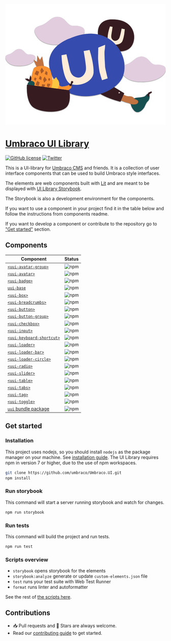 ![UI Library](docs/images/UI.png)

# [Umbraco UI Library](https://uui.umbraco.com/)

[![GitHub license](https://img.shields.io/badge/license-MIT-blue.svg)](../LICENSE.md) [![Twitter](https://img.shields.io/twitter/follow/umbraco.svg?style=social&label=Follow)](https://twitter.com/intent/follow?screen_name=umbraco)

This is a UI-library for [Umbraco CMS](https://umbraco.com/) and friends. It is a collection of user interface components that can be used to build Umbraco style interfaces.

The elements are web components built with [Lit](https://lit.dev/) and are meant to be displayed with [UI Library Storybook](https://uui.umbraco.com/).

The Storybook is also a development environment for the components.

If you want to use a component in your project find it in the table below and follow the instructions from components readme.

If you want to develop a component or contribute to the repository go to ["Get started"](#get-started) section.

## Components

| Component                                                                                                  | Status                                                                                     |
| ---------------------------------------------------------------------------------------------------------- | ------------------------------------------------------------------------------------------ |
| [`<uui-avatar-group>`](https://github.com/umbraco/Umbraco.UI/tree/dev/packages/uui-avatar-group)           | ![npm](https://img.shields.io/npm/v/@umbraco-ui/uui-avatar-group?logoColor=%231B264F)      |
| [`<uui-avatar>`](https://github.com/umbraco/Umbraco.UI/tree/dev/packages/uui-avatar)                       | ![npm](https://img.shields.io/npm/v/@umbraco-ui/uui-avatar?logoColor=%231B264F)            |
| [`<uui-badge>`](https://github.com/umbraco/Umbraco.UI/tree/dev/packages/uui-badge)                         | ![npm](https://img.shields.io/npm/v/@umbraco-ui/uui-badge?logoColor=%231B264F)             |
| [`uui-base`](https://github.com/umbraco/Umbraco.UI/tree/dev/packages/uui-base)                             | ![npm](https://img.shields.io/npm/v/@umbraco-ui/uui-base?logoColor=%231B264F)              |
| [`<uui-box>`](https://github.com/umbraco/Umbraco.UI/tree/dev/packages/uui-box)                             | ![npm](https://img.shields.io/npm/v/@umbraco-ui/uui-box?logoColor=%231B264F)               |
| [`<uui-breadcrumbs>`](https://github.com/umbraco/Umbraco.UI/tree/dev/packages/uui-breadcrumbs)             | ![npm](https://img.shields.io/npm/v/@umbraco-ui/uui-breadcrumbs?logoColor=%231B264F)       |
| [`<uui-button>`](https://github.com/umbraco/Umbraco.UI/tree/dev/packages/uui-button)                       | ![npm](https://img.shields.io/npm/v/@umbraco-ui/uui-button?logoColor=%231B264F)            |
| [`<uui-button-group>`](https://github.com/umbraco/Umbraco.UI/tree/dev/packages/uui-button-group)           | ![npm](https://img.shields.io/npm/v/@umbraco-ui/uui-button-group?logoColor=%231B264F)      |
| [`<uui-checkbox>`](https://github.com/umbraco/Umbraco.UI/tree/dev/packages/uui-checkbox)                   | ![npm](https://img.shields.io/npm/v/@umbraco-ui/uui-checkbox?logoColor=%231B264F)          |
| [`<uui-input>`](https://github.com/umbraco/Umbraco.UI/tree/dev/packages/uui-input)                         | ![npm](https://img.shields.io/npm/v/@umbraco-ui/uui-input?logoColor=%231B264F)             |
| [`<uui-keyboard-shortcut>`](https://github.com/umbraco/Umbraco.UI/tree/dev/packages/uui-keyboard-shortcut) | ![npm](https://img.shields.io/npm/v/@umbraco-ui/uui-keyboard-shortcut?logoColor=%231B264F) |
| [`<uui-loader>`](https://github.com/umbraco/Umbraco.UI/tree/dev/packages/uui-loader)                       | ![npm](https://img.shields.io/npm/v/@umbraco-ui/uui-loader?logoColor=%231B264F)            |
| [`<uui-loader-bar>`](https://github.com/umbraco/Umbraco.UI/tree/dev/packages/uui-loader-bar)               | ![npm](https://img.shields.io/npm/v/@umbraco-ui/uui-loader-bar?logoColor=%231B264F)        |
| [`<uui-loader-circle>`](https://github.com/umbraco/Umbraco.UI/tree/dev/packages/uui-loader-circle)         | ![npm](https://img.shields.io/npm/v/@umbraco-ui/uui-loader-circle?logoColor=%231B264F)     |
| [`<uui-radio>`](https://github.com/umbraco/Umbraco.UI/tree/dev/packages/uui-radio)                         | ![npm](https://img.shields.io/npm/v/@umbraco-ui/uui-radio?logoColor=%231B264F)             |
| [`<uui-slider>`](https://github.com/umbraco/Umbraco.UI/tree/dev/packages/uui-slider)                       | ![npm](https://img.shields.io/npm/v/@umbraco-ui/uui-slider?logoColor=%231B264F)            |
| [`<uui-table>`](https://github.com/umbraco/Umbraco.UI/tree/dev/packages/uui-table)                         | ![npm](https://img.shields.io/npm/v/@umbraco-ui/uui-table?logoColor=%231B264F)             |
| [`<uui-tabs>`](https://github.com/umbraco/Umbraco.UI/tree/dev/packages/uui-tabs)                           | ![npm](https://img.shields.io/npm/v/@umbraco-ui/uui-tabs?logoColor=%231B264F)              |
| [`<uui-tag>`](https://github.com/umbraco/Umbraco.UI/tree/dev/packages/uui-tag)                             | ![npm](https://img.shields.io/npm/v/@umbraco-ui/uui-tag?logoColor=%231B264F)               |
| [`<uui-toggle>`](https://github.com/umbraco/Umbraco.UI/tree/dev/packages/uui-toggle)                       | ![npm](https://img.shields.io/npm/v/@umbraco-ui/uui-toggle?logoColor=%231B264F)            |
| [`uui` bundle package](https://github.com/umbraco/Umbraco.UI/tree/dev/packages/uui)                        | ![npm](https://img.shields.io/npm/v/@umbraco-ui/uui?logoColor=%231B264F)                   |

## Get started

### Installation

This project uses nodejs, so you should install `nodejs` as the package manager on your machine. See [installation guide](https://nodejs.org/en/). The UI Library requires npm in version 7 or higher, due to the use of npm workspaces.

```sh
git clone https://github.com/umbraco/Umbraco.UI.git
npm install
```

### Run storybook

This command will start a server running storybook and watch for changes.

```sh
npm run storybook
```

### Run tests

This command will build the project and run tests.

```sh
npm run test
```

### Scripts overview

- `storybook` opens storybook for the elements
- `storybook:analyze` generate or update `custom-elements.json` file
- `test` runs your test suite with Web Test Runner
- `format` runs linter and autoformatter

See the rest of [the scripts here](docs/SCRIPTS.md).

## Contributions

- 📥 Pull requests and 🌟 Stars are always welcome.
- Read our [contributing guide](docs/CONTRIBUTING.md) to get started.
